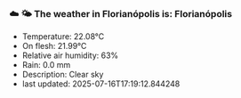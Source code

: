 ### ☁️ 🌤️  The weather in Florianópolis is: Florianópolis

- Temperature: 22.08°C
- On flesh: 21.99°C
- Relative air humidity: 63%
- Rain: 0.0 mm
- Description: Clear sky
- last updated: 2025-07-16T17:19:12.844248
